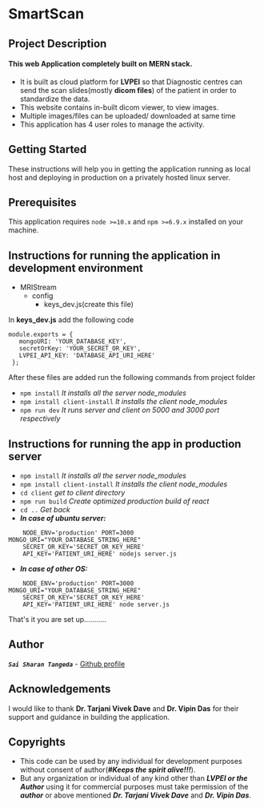 # SmartScan
## Project Description
#### This web Application completely built on MERN stack.
  - It is built as cloud platform for **LVPEI** so that Diagnostic centres can send the scan slides(mostly **dicom 
  files**) of the patient in order to standardize the data.
  - This website contains in-built dicom viewer, to view images.
  - Multiple images/files can be uploaded/ downloaded at same time
  - This application has 4 user roles to manage the activity.
## Getting Started
These instructions will help you in getting the application running as local host and deploying in production on a 
privately hosted linux server.

## Prerequisites
This application requires `node >=10.x` and `npm >=6.9.x` installed on your machine.

## Instructions for running the application in development environment
- MRIStream
  - config
    - keys_dev.js(create this file)
    
In **keys_dev.js** add the following code
    
```$xslt
module.exports = {
   mongoURI: 'YOUR_DATABASE_KEY',
   secretOrKey: 'YOUR_SECRET_OR_KEY',
   LVPEI_API_KEY: 'DATABASE_API_URI_HERE'
 };
```

After these files are added run the following commands from project folder
- `npm install` _It installs all the server node_modules_
- `npm install client-install` _It installs the client node_modules_
- `npm run dev` _It runs server and client on 5000 and 3000 port respectively_

## Instructions for running the app in production server

- `npm install` _It installs all the server node_modules_
- `npm install client-install` _It installs the client node_modules_
- `cd client` _get to client directory_
- `npm run build` _Create optimized production build of react_
- `cd ..` _Get back_
- **_In case of ubuntu server:_**
```
    NODE_ENV='production' PORT=3000 MONGO_URI="YOUR_DATABASE_STRING_HERE" 
    SECRET_OR_KEY='SECRET_OR_KEY_HERE' 
    API_KEY='PATIENT_URI_HERE' nodejs server.js
``` 
- **_In case of other OS:_**
```
    NODE_ENV='production' PORT=3000 MONGO_URI="YOUR_DATABASE_STRING_HERE" 
    SECRET_OR_KEY='SECRET_OR_KEY_HERE' 
    API_KEY='PATIENT_URI_HERE' node server.js
```

That's it you are set up...........
## Author
**_`Sai Sharan Tangeda`_** - [Github profile](https://github.com/SHARANTANGEDA?tab=repositories)

## Acknowledgements
I would like to thank **Dr. Tarjani Vivek Dave** and **Dr. Vipin Das** for their support and guidance in building 
the application.
## Copyrights
- This code can be used by any individual for development purposes without consent of author(_**#Keeps the spirit 
alive!!!**_). 
- But any organization or individual of any kind other than _**LVPEI or the Author**_ using it for commercial purposes 
must take permission of the _**author**_ or above mentioned _**Dr. Tarjani Vivek Dave**_ and _**Dr. Vipin Das**_.
